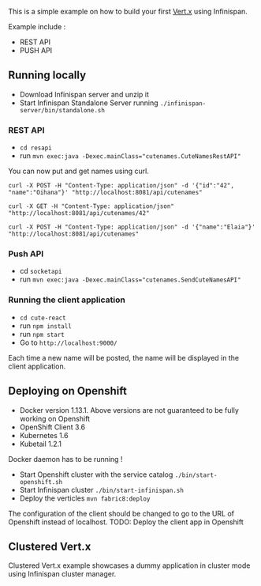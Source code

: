 This is a simple example on how to build your first [Vert.x](http://www.vertx.io) using Infinispan.

Example include :
- REST API
- PUSH API

## Running locally 

- Download Infinispan server and unzip it
- Start Infinispan Standalone Server running `./infinispan-server/bin/standalone.sh` 

### REST API

- `cd resapi`
- run `mvn exec:java -Dexec.mainClass="cutenames.CuteNamesRestAPI"`

You can now put and get names using curl.

`curl -X POST -H "Content-Type: application/json" -d '{"id":"42", "name":"Oihana"}' "http://localhost:8081/api/cutenames"`

`curl -X GET -H "Content-Type: application/json" "http://localhost:8081/api/cutenames/42"`

`curl -X POST -H "Content-Type: application/json" -d '{"name":"Elaia"}' "http://localhost:8081/api/cutenames"`

### Push API
- cd `socketapi`
- run `mvn exec:java -Dexec.mainClass="cutenames.SendCuteNamesAPI"`

### Running the client application

- `cd cute-react`
- run `npm install`
- run `npm start`
- Go to `http://localhost:9000/`

Each time a new name will be posted, the name will be displayed in the client application.


## Deploying on Openshift

- Docker version 1.13.1. Above versions are not guaranteed to be fully working on Openshift
- OpenShift Client 3.6
- Kubernetes 1.6
- Kubetail 1.2.1

Docker daemon has to be running !

- Start Openshift cluster with the service catalog `./bin/start-openshift.sh`
- Start Infinispan cluster `./bin/start-infinispan.sh`
- Deploy the verticles `mvn fabric8:deploy`

The configuration of the client should be changed to go to the URL of Openshift instead of localhost.
TODO: Deploy the client app in Openshift

## Clustered Vert.x

Clustered Vert.x example showcases a dummy application in cluster mode using Infinispan cluster manager.

